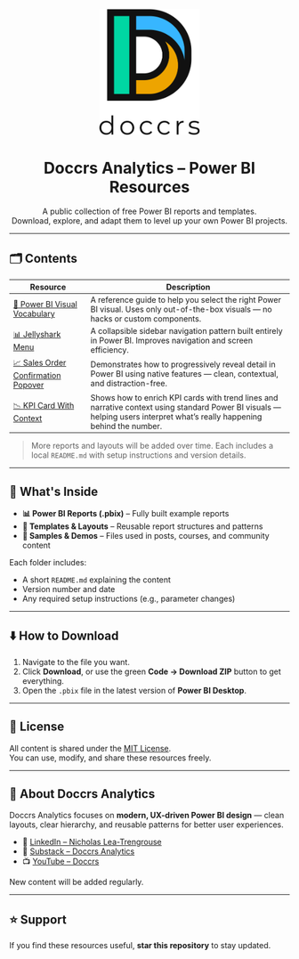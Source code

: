 <p align="center">
  <img src="Logo/FullLogo_NoBuffer.png" alt="Doccrs Analytics" width="180"/>
</p>

<h1 align="center">Doccrs Analytics – Power BI Resources</h1>

<p align="center">
  A public collection of free Power BI reports and templates.<br>
  Download, explore, and adapt them to level up your own Power BI projects.
</p>

---

## 🗂️ Contents

| Resource | Description |
|-----------|--------------|
| [📘 Power BI Visual Vocabulary](PowerBI_Files/Visual%20Vocabulary) | A reference guide to help you select the right Power BI visual. Uses only out-of-the-box visuals — no hacks or custom components. |
| [📊 Jellyshark Menu](PowerBI_Files/Jellyshark%20Menu) | A collapsible sidebar navigation pattern built entirely in Power BI. Improves navigation and screen efficiency. |
| [📈 Sales Order Confirmation Popover](https://github.com/nick-doccrs/PBIShare/tree/main/PowerBI_Files/Pop-over%20Detail) | Demonstrates how to progressively reveal detail in Power BI using native features — clean, contextual, and distraction-free. |
| [📉 KPI Card With Context](PowerBI_Files/Card%20with%20Context) | Shows how to enrich KPI cards with trend lines and narrative context using standard Power BI visuals — helping users interpret what’s really happening behind the number. |

> More reports and layouts will be added over time. Each includes a local `README.md` with setup instructions and version details.

---

## 📁 What's Inside

- **📊 Power BI Reports (.pbix)** – Fully built example reports  
- **🧰 Templates & Layouts** – Reusable report structures and patterns  
- **📝 Samples & Demos** – Files used in posts, courses, and community content  

Each folder includes:
- A short `README.md` explaining the content  
- Version number and date  
- Any required setup instructions (e.g., parameter changes)

---

## ⬇️ How to Download

1. Navigate to the file you want.  
2. Click **Download**, or use the green **Code → Download ZIP** button to get everything.  
3. Open the `.pbix` file in the latest version of **Power BI Desktop**.

---

## 📝 License

All content is shared under the [MIT License](LICENSE).  
You can use, modify, and share these resources freely.

---

## 🙌 About Doccrs Analytics

Doccrs Analytics focuses on **modern, UX-driven Power BI design** — clean layouts, clear hierarchy, and reusable patterns for better user experiences.

- 💼 [LinkedIn – Nicholas Lea-Trengrouse](https://www.linkedin.com/in/nicholas-lea-trengrouse/)  
- 📰 [Substack – Doccrs Analytics](https://doccrsanalytics.substack.com/)  
- 📺 [YouTube – Doccrs](https://www.youtube.com/@Doccrs)

New content will be added regularly.

---

## ⭐ Support

If you find these resources useful, **star this repository** to stay updated.
